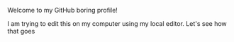 Welcome to my GitHub boring profile!

I am trying to edit this on my computer using my local editor. Let's see how that goes

